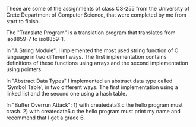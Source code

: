 These are some of the assignments of class CS-255 from the University of Crete Department of Computer Science, that were completed by me from start to finish.

The "Translate Program" is a translation program that translates from iso8859-7 to iso8859-1.

In "A String Module", I implemented the most used string function of C language in two different ways.
The first implementation contains definitions of these functions using arrays and the second implementation using pointers.

In "Abstract Data Types" I implemented an abstract data type called 'Symbol Table', in two different ways.
The first implementation using a linked list and the second one using a hash table.

In "Buffer Overrun Attack":
	1) with createdata3.c the hello program must crash.
	2) with createdata6.c the hello program must print my name and recommend that I get a grade 6.
